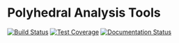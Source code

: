 # Polyhedral Analysis Tools

[![Build Status](https://travis-ci.org/bjmorgan/polyhedral-analysis.svg?branch=master)](https://travis-ci.org/bjmorgan/polyhedral-analysis)
[![Test Coverage](https://api.codeclimate.com/v1/badges/801e93ffcc4749ac5392/test_coverage)](https://codeclimate.com/github/bjmorgan/polyhedral-analysis/test_coverage)
[![Documentation Status](https://readthedocs.org/projects/polyhedral-analysis/badge/?version=latest)](http://polyhedral-analysis.readthedocs.io/en/latest/?badge=latest)

